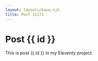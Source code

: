 ```yaml
---
layout: layouts/base.njk
title: Post 11171
---
```


# Post {{ id }}

This is post {{ id }} in my Eleventy project.
